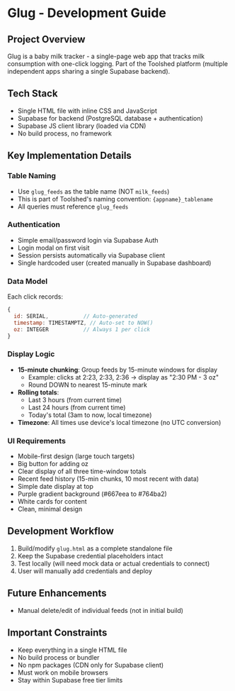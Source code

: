 # Glug - Development Guide

## Project Overview
Glug is a baby milk tracker - a single-page web app that tracks milk consumption with one-click logging. Part of the Toolshed platform (multiple independent apps sharing a single Supabase backend).

## Tech Stack
- Single HTML file with inline CSS and JavaScript
- Supabase for backend (PostgreSQL database + authentication)
- Supabase JS client library (loaded via CDN)
- No build process, no framework

## Key Implementation Details

### Table Naming
- Use `glug_feeds` as the table name (NOT `milk_feeds`)
- This is part of Toolshed's naming convention: `{appname}_tablename`
- All queries must reference `glug_feeds`

### Authentication
- Simple email/password login via Supabase Auth
- Login modal on first visit
- Session persists automatically via Supabase client
- Single hardcoded user (created manually in Supabase dashboard)

### Data Model
Each click records:
```javascript
{
  id: SERIAL,           // Auto-generated
  timestamp: TIMESTAMPTZ, // Auto-set to NOW()
  oz: INTEGER           // Always 1 per click
}
```

### Display Logic
- **15-minute chunking**: Group feeds by 15-minute windows for display
  - Example: clicks at 2:23, 2:33, 2:36 → display as "2:30 PM - 3 oz"
  - Round DOWN to nearest 15-minute mark
- **Rolling totals**:
  - Last 3 hours (from current time)
  - Last 24 hours (from current time)
  - Today's total (3am to now, local timezone)
- **Timezone**: All times use device's local timezone (no UTC conversion)

### UI Requirements
- Mobile-first design (large touch targets)
- Big button for adding oz
- Clear display of all three time-window totals
- Recent feed history (15-min chunks, 10 most recent with data)
- Simple date display at top
- Purple gradient background (#667eea to #764ba2)
- White cards for content
- Clean, minimal design

## Development Workflow
1. Build/modify `glug.html` as a complete standalone file
2. Keep the Supabase credential placeholders intact
3. Test locally (will need mock data or actual credentials to connect)
4. User will manually add credentials and deploy

## Future Enhancements
- Manual delete/edit of individual feeds (not in initial build)

## Important Constraints
- Keep everything in a single HTML file
- No build process or bundler
- No npm packages (CDN only for Supabase client)
- Must work on mobile browsers
- Stay within Supabase free tier limits